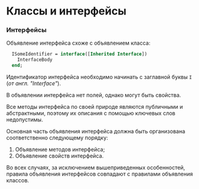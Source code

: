 # Классы и интерфейсы

### Интерфейсы

Объявление интерфейса схоже с объявлением класса:

```Pascal
  ISomeIdentifier = interface([Inherited Interface])
    InterfaceBody
  end;
```

Идентификатор интерфейса необходимо начинать с заглавной буквы `I` \(_от англ. "Interface"_\).

В объявлении интерфейса нет полей, однако могут быть свойства.

Все методы интерфейса по своей природе являются публичными и абстрактными, поэтому их описания с помощью ключевых слов недопустимы.

Основная часть объявления интерфейса должна быть организована соответственно следующему порядку:

1. Объявление методов интерфейса;
2. Объявление свойств интерфейса.

Во всех случаях, за исключением вышеприведенных особенностей, правила объявления интерфейсов совпадают с правилами объявления классов.

